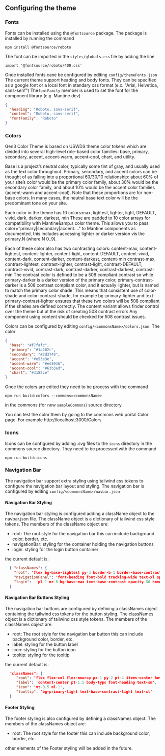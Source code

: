 ## Configuring the theme

### Fonts

Fonts can be installed using the ```@fontsource``` package. The package is installed by running the command
```
npm install @fontsource/roboto
```
The font can be imported in the ```styles/globals.css``` file by adding the line
```
import '@fontsource/roboto/400.css'
```

Once installed fonts cane be configured by editing ```config/themeFonts.json```
The current theme support heading and body fonts. They can be specified as a google font or a local font in standary css format (e.x. "Arial, Helvetica, sans-serif")
The```fontFamily``` member is used to set the font for the component library (e.g. Mantine.dev)

```json
{
  "heading": "Roboto, sans-serif",
  "content": "Roboto, sans-serif",
  "fontFamily": "Roboto"
}
```



### Colors

Gen3 Color Theme is based on USWDS theme color tokens which are divided into several high-level role-based color families: base, primary, secondary, accent, accent-warm, accent-cool, chart, and utility.

Base is a project’s neutral color, typically some tint of gray, and usually used as the text color throughout.
Primary, secondary, and accent colors can be thought of as falling into a proportional 60/30/10 relationship: about 60% of your site’s color would be the primary color family, about 30% would be the secondary color family, and about 10% would be the accent color families (accent-warm and accent-cool). Note that these proportions are for non-base colors. In many cases, the neutral base text color will be the predominant tone on your site.

Each color in the theme has 10 colors:max, lightest, lighter, light, DEFAULT, vivid, dark, darker, darkest, min These are padded to 10 color arrays for compatibility with Mantine&amp.s color theme. This allows you to pass color="primary|secondary|accent...." to Mantine components as documented, this includes accessing lighter or darker version vis the primary.N (where N 0..9).

Each of these color also has two contrasting colors:
content-max, content-lightest, content-lighter, content-light, content-DEFAULT, content-vivid, content-dark, content-darker, content-darkest, content-min
contrast-max, contrast-lightest, contrast-lighter, contrast-light, contrast-DEFAULT, contrast-vivid, contrast-dark, contrast-darker, contrast-darkest, contrast-min
The contrast color is defined to be a 508 compliant contrast so while primary-darker is a darker version of the primary color, primary-contrast-darker is a 508 contrast compliant color, and it actually lighter, but is named to match the primary color shade. This means that consistent use of color-shade and color-contrast-shade, for example bg-primary-lighter and text-primary-contrast-lighter ensures that these two colors will be 508 compliant if the shades are defined correctly. The content variant allows finder control over the theme but at the risk of creating 508 contrast errors Any component using content should be checked for 508 contrast issues.


Colors can be configured by editing ```config/<commonsName>/colors.json```. The color

```json
{
  "base": "#f7fafc",
  "primary": "#1a202c",
  "secondary": "#2d3748",
  "accent": "#e53e3e",
  "accent-warm": "#ed8936",
  "accent-cool": "#63b3ed",
  "chart": "#3182ce"
}
```

Once the colors are edited they need to be process with the command
```
npm run build:colors --commons=<commonsName>
```
in the commons (for now ```sampleCommons```) source directory.

You can test the color them by going to the commons web portal Color page.
For example http://localhost:3000/Colors


### Icons

Icons can be configured by adding .svg files to the ```icons``` directory in the commons source directory.
They need to be processed with the command
```
npm run build:icons
```

### Navigation Bar

The navigation bar support extra styling using tailwind css tokens to
configure the navigation bar layout and styling. The navigation bar
is configured by editing ```config/<commonsName>/navbar.json```

#### Navigation Bar Styling

The navigation bar styling is configured adding a className object to the
navbar.json file. The className object is a dictionary of tailwind css
style tokens. The members of the className object are:

* root: The root style for the navigation bar this can include background color, border, etc.
* navigationBar: styling for the container holding the navigation buttons
* login: styling for the login button container


the current default is:

```json
  { "classNames": {
    "root": 'flex bg-base-lightest py-3 border-b-1 border-base-contrast',
    "navigationPanel": 'font-heading font-bold tracking-wide text-xl space-x-4',
    "login":  'pl-1 mr-6 bg-base-max text-base-contrast opacity-80 hover:opacity-100',
  }
```
#### Navigation Bar Buttons Styling

The navigation bar buttons are configured by defining a classNames object
containing the tailwind css tokens for the button styling. The classNames
object is a dictionary of tailwind css style tokens. The members of the
classNames object are:

* root: The root style for the navigation bar button this can include background color, border, etc.
* label: styling for the button label
* icon: styling for the button icon
* tooltip: styling for the tooltip

the current default is:

```json
  "classNames": {
     "root": 'flex flex-col flex-nowrap px-1 py-2 pt-4 items-center hover:text-accent opacity-80 hover:opacity-100',
     "label": 'content-center pt-1.5 body-typo font-heading text-sm',
     "icon": 'mt-0.5 ml-1',
     "tooltip": 'bg-primary-light text-base-contrast-light text-xl'
  }
```

#### Footer Styling

The footer styling is also configured by defining a classNames object. The members of the classNames object are:

* root: The root style for the footer this can include background color, border, etc.

other elements of the Footer styling will be added in the future.
